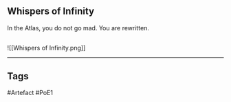 ## Whispers of Infinity
In the Atlas, you do not go mad. You are rewritten.
##
![[Whispers of Infinity.png]]

---
## Tags
#Artefact
#PoE1